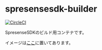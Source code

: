# spresensesdk-builder

[![CircleCI](https://circleci.com/gh/pioka/spresensesdk-builder.svg?style=shield)](https://circleci.com/gh/pioka/spresensesdk-builder)

SpresenseSDKのビルド用コンテナです。

イメージは[ここ](https://cloud.docker.com/repository/docker/pioka/spresensesdk-builder)に置いてあります。
